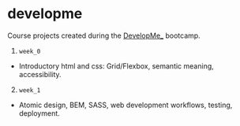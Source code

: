# developme
Course projects created during the [DevelopMe_](https://developme.tech) bootcamp.

1.  `week_0`
- Introductory html and css: Grid/Flexbox, semantic meaning, accessibility.

2. `week_1`
- Atomic design, BEM, SASS, web development workflows, testing, deployment.
